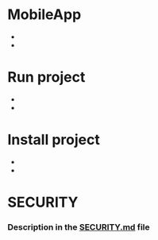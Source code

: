 # MobileApp
-
-

# Run project
-
-

# Install project
-
-

# SECURITY

### Description in the [SECURITY.md](https://github.com/Milamin-hub/MobileApp/blob/main/SECURITY.md) file
